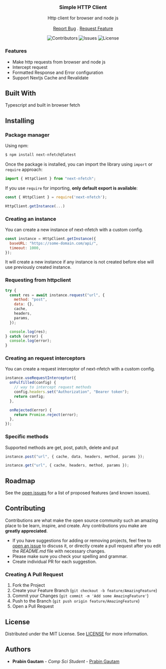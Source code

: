 <br/>
<p align="center">
  <h3 align="center">Simple HTTP Client</h3>

  <p align="center">
    Http client for browser and node js
    <br/>
    <br/>
    <a href="https://github.com/PrabeenGautam/next-nfetch/issues">Report Bug</a>
    .
    <a href="https://github.com/PrabeenGautam/next-nfetch/issues">Request Feature</a>
  </p>
</p>

<div align="center">

![Contributors](https://img.shields.io/github/contributors/PrabeenGautam/next-nfetch?color=dark-green) ![Issues](https://img.shields.io/github/issues/PrabeenGautam/next-nfetch) ![License](https://img.shields.io/github/license/PrabeenGautam/next-nfetch)

</div>

### Features

- Make http requests from browser and node js
- Intercept request
- Formatted Response and Error configuration
- Support Nextjs Cache and Revalidate

## Built With

Typescript and built in browser fetch

## Installing

### Package manager

Using npm:

```bash
$ npm install next-nfetch@latest
```

Once the package is installed, you can import the library using `import` or `require` approach:

```js
import { HttpClient } from "next-nfetch";
```

If you use `require` for importing, **only default export is available**:

```js
const { HttpClient } = require('next-nfetch');

HttpClient.getInstance(...)
```

### Creating an instance

You can create a new instance of next-nfetch with a custom config.

```js
const instance = HttpClient.getInstance({
  baseURL: "https://some-domain.com/api/",
  timeout: 1000,
});
```

It will create a new instance if any instance is not created before else will use previously created instance.

### Requesting from httpclient

```js
try {
  const res = await instance.request("url", {
    method: "post",
    data: {},
    cache,
    headers,
    params,
  });

  console.log(res);
} catch (error) {
  console.log(error);
}
```

### Creating an request interceptors

You can create a request interceptor of next-nfetch with a custom config.

```js
instance.useRequestInterceptor({
  onFulfilled(config) {
    // way to intercept request methods
    config.headers.set("Authorization", "Bearer token");
    return config;
  },

  onRejected(error) {
    return Promise.reject(error);
  },
});
```

### Specific methods

Supported methods are get, post, patch, delete and put

```js
instance.post("url", { cache, data, headers, method, params });

instance.get("url", { cache, headers, method, params });
```

## Roadmap

See the [open issues](https://github.com/PrabeenGautam/next-nfetch/issues) for a list of proposed features (and known issues).

## Contributing

Contributions are what make the open source community such an amazing place to be learn, inspire, and create. Any contributions you make are **greatly appreciated**.

- If you have suggestions for adding or removing projects, feel free to [open an issue](https://github.com/PrabeenGautam/next-nfetch/issues/new) to discuss it, or directly create a pull request after you edit the _README.md_ file with necessary changes.
- Please make sure you check your spelling and grammar.
- Create individual PR for each suggestion.

### Creating A Pull Request

1. Fork the Project
2. Create your Feature Branch (`git checkout -b feature/AmazingFeature`)
3. Commit your Changes (`git commit -m 'Add some AmazingFeature'`)
4. Push to the Branch (`git push origin feature/AmazingFeature`)
5. Open a Pull Request

## License

Distributed under the MIT License. See [LICENSE](https://github.com/PrabeenGautam/next-nfetch/blob/main/LICENSE) for more information.

## Authors

- **Prabin Gautam** - _Comp Sci Student_ - [Prabin Gautam](https://github.com/PrabeenGautam/)
